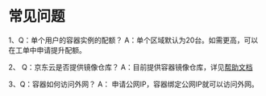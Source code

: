 
# 常见问题

1、Q：单个用户的容器实例的配额？
      A：单个区域默认为20台。如需更高，可以在工单中申请提升配额。

2、 Q：京东云是否提供镜像仓库？
      A：目前提供容器镜像仓库，详见[帮助文档](https://docs.jdcloud.com/cn/container-registry/product-overview)

3、Q：容器如何访问外网？
      A： 申请公网IP，容器绑定公网IP就可以访问外网。 
